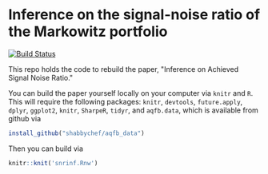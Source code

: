 
# Inference on the signal-noise ratio of the Markowitz portfolio

[![Build Status](https://travis-ci.org/shabbychef/snrinf.svg?branch=master)](https://travis-ci.org/shabbychef/snrinf)

This repo holds the code to rebuild the paper, "Inference on Achieved Signal Noise Ratio."

You can build the paper yourself locally on your computer via `knitr` and `R`. This will require
the following packages:
`knitr`, `devtools`, `future.apply`, `dplyr`, `ggplot2`, `knitr`, `SharpeR`, `tidyr`, 
and `aqfb.data`, which is available from github via
```r
install_github("shabbychef/aqfb_data")
```
Then you can build via
```r
knitr::knit('snrinf.Rnw')
```

